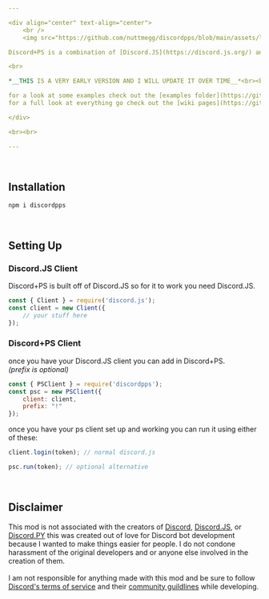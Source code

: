 ```yaml
---

<div align="center" text-align="center">
	<br />
	<img src="https://github.com/nuttmegg/discordpps/blob/main/assets/logo_white.png">

Discord+PS is a combination of [Discord.JS](https://discord.js.org/) and [Discord.PY](https://github.com/Rapptz/discord.py) made in [Node.JS](https://nodejs.org/en/) to solve most of the annoying parts of Discord.JS and possibly welcome Discord.PY users into Node.JS

<br>

*__THIS IS A VERY EARLY VERSION AND I WILL UPDATE IT OVER TIME__*<br><br>

for a look at some examples check out the [examples folder](https://github.com/nuttmegg/discordpps/tree/main/examples)<br>
for a full look at everything go check out the [wiki pages](https://github.com/nuttmegg/discordpps/wiki)

</div>

<br><br>

---
```


<br>

## Installation
```console
npm i discordpps
```

<br>

## Setting Up
### **Discord.JS Client**
Discord+PS is built off of Discord.JS so for it to work you need Discord.JS.
```js
const { Client } = require('discord.js');
const client = new Client({
	// your stuff here
});
```
### **Discord+PS Client**
once you have your Discord.JS client you can add in Discord+PS.<br>
*(prefix is optional)*
```js
const { PSClient } = require('discordpps');
const psc = new PSClient({
	client: client,
	prefix: "!" 
});
```
once you have your ps client set up and working you can run it using either of these:
```js
client.login(token); // normal discord.js

psc.run(token); // optional alternative
```
<br>

## Disclaimer
This mod is not associated with the creators of [Discord](https://discord.com), [Discord.JS](https://discord.js.org), or [Discord.PY](https://github.com/Rapptz/discord.py) this was created out of love for Discord bot development because I wanted to make things easier for people. I do not condone harassment of the original developers and or anyone else involved in the creation of them.<br><br>
I am not responsible for anything made with this mod and be sure to follow [Discord's terms of service](https://discord.com/terms) and their [community guildlines](https://discord.com/guidelines) while developing.
